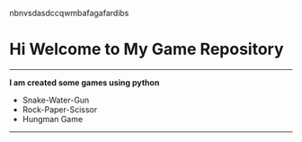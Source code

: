 nbnvsdasdccqwmbafagafardibs

# Hi Welcome to My Game Repository
***

**I am created some games using python**
- Snake-Water-Gun
- Rock-Paper-Scissor
- Hungman Game
---
